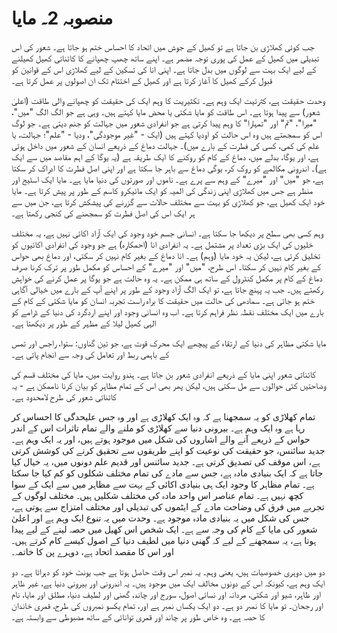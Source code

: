# منصوبہ 2۔ مایا

جب کوئی کھلاڑی بن جاتا ہے تو کھیل کے جوش میں اتحاد کا احساس ختم ہو جاتا ہے۔ شعور کی اس تبدیلی میں کھیل کے عمل کی پوری توجہ مضمر ہے۔ اپنے ساتھ چھپ چھپانے کا کائناتی کھیل کھیلنے کے لیے ایک بہت سے لوگوں میں بدل جاتا ہے۔ اپنی انا کی تسکین کے لیے کھلاڑی اس کے قوانین کو قبول کرکے کھیل کا آغاز کرتا ہے اور کھیل کے اختتام تک ان اصولوں پر عمل کرتا ہے۔

وحدت حقیقت ہے، کثرتیت ایک وہم ہے۔ تکثیریت کا وہم ایک کی حقیقت کو چھپانے والی طاقت (اعلیٰ شعور) سے پیدا ہوتا ہے۔ اس طاقت کو مایا شکتی یا محض مایا کہتے ہیں۔ وہی ہے جو الگ الگ "میں"، "میرا"، "تم" اور "تمہارا" کا وہم پیدا کرتی ہے جو انفرادی شعور میں جہالت کو جنم دیتی ہے۔ جو لوگ اس کو سمجھتے ہیں وہ اس حالت کو اودیا کہتے ہیں (ایک - "غیر موجودگی"، ودیا - "علم"؛ جہالت، یا علم کی کمی، کسی کی فطرت کے بارے میں)۔ جہالت دماغ کے ذریعے انسان کے شعور میں داخل ہوتی ہے، اور یوگا، بدلے میں، دماغ کے کام کو روکنے کا ایک طریقہ ہے (یہ یوگا کے اہم مقاصد میں سے ایک ہے)۔ اندرونی مکالمے کو روک کر، یوگی دماغ سے باہر جا سکتا ہے اور اپنی اصل فطرت کا ادراک کر سکتا ہے، جو "میں" اور "میرے" کے وہم سے پرے ہے۔ ناموں اور صورتوں کی دنیا مایا ہے۔ مایا ایک اسٹیج اور منظر ہے جس میں کھلاڑی اپنی زندگی کی المیہ کو ایک مائیکرو کاسم کے طور پر پیش کرتا ہے۔ مایا خود ایک کھیل ہے، جو کھلاڑی کو بہت سے مختلف حالات سے گزرنے کی پیشکش کرتا ہے، جن میں سے ہر ایک اس کی اصل فطرت کو سمجھنے کی کنجی رکھتا ہے۔

وہم کسی بھی سطح پر دیکھا جا سکتا ہے۔ انسانی جسم خود وجود کی ایک آزاد اکائی نہیں ہے، یہ مختلف خلیوں کی ایک بڑی تعداد پر مشتمل ہے۔ یہ انفرادی انا (احمکارہ) ہے جو وجود کی انفرادی اکائیوں کو تخلیق کرتی ہے، لیکن یہ خود مایا (وہم) ہے۔ انا دماغ کے بغیر کام نہیں کر سکتی، اور دماغ بھی حواس کے بغیر کام نہیں کر سکتا۔ اس طرح، "میں" اور "میرے" کے احساس کو مکمل طور پر ترک کرنا صرف دماغ کے کام پر مکمل کنٹرول کے ساتھ ہی ممکن ہے۔ یہ وہ حالت ہے جو یوگا پر عمل کرنے کی خواہش رکھتے ہیں۔ جب یہ پہنچ جاتا ہے، تو ایک الگ آزاد وجود کے طور پر اپنے آپ کے بارے میں خیالی آگاہی ختم ہو جاتی ہے۔ سمادھی کی حالت میں حقیقت کا براہ راست تجربہ انسان کو مایا شکتی کے کام کے بارے میں ایک مختلف نقطہ نظر فراہم کرتا ہے۔ اب وہ انسانی وجود اور اپنے اردگرد کی دنیا کے ڈرامے کو الہی کھیل لیلا کے مظہر کے طور پر دیکھتا ہے۔

مایا شکتی مظاہر کی دنیا کے ارتقاء کے پیچھے ایک محرک قوت ہے، جو تین گناوں: ستوا، راجس اور تمس کے باہمی ربط اور تعامل کی وجہ سے انجام پاتی ہے۔

کائناتی شعور اپنی مایا کے ذریعے انفرادی شعور بن جاتا ہے۔ ہندو روایت میں، مایا کی مختلف قسم کی وضاحتیں کئی حوالوں سے مل سکتی ہیں، لیکن پھر بھی اس کے تمام مظاہر کو بیان کرنا ناممکن ہے - یہ کائناتی شعور کی طرح لامحدود ہے۔

تمام کھلاڑی کو یہ سمجھنا ہے کہ وہ ایک کھلاڑی ہے اور وہ جس علیحدگی کا احساس کر رہا ہے وہ ایک وہم ہے۔ بیرونی دنیا سے کھلاڑی کو ملنے والے تمام تاثرات اس کے اندر حواس کے ذریعے آنے والے اشاروں کی شکل میں موجود ہوتے ہیں، اور یہ ایک وہم ہے۔ جدید سائنس، جو حقیقت کی نوعیت کو اپنے طریقوں سے تحقیق کرنے کی کوشش کرتی ہے، اس موقف کی تصدیق کرتی ہے۔ جدید سائنس اور قدیم علم دونوں میں، یہ خیال کیا جاتا ہے کہ ایک بنیادی مادہ ہے، جس سے مادے کی تمام مختلف شکلوں کو کم کیا جا سکتا ہے۔ تمام مظاہر کا وجود ایک ہی بنیادی اکائی کے بہت سے مظاہر میں سے ایک کے سوا کچھ نہیں ہے۔ تمام عناصر اس واحد مادہ کی مختلف شکلیں ہیں۔ مختلف لوگوں کے تجربے میں فرق کی وضاحت مادے کے ایٹموں کی تبدیلی اور مختلف امتزاج سے ہوتی ہے، جس کی شکل میں یہ بنیادی مادہ موجود ہے۔ وحدت میں یہ تنوع ایک وہم ہے اور اعلیٰ شعور کی مایا کے کام کی وجہ سے ہے۔ ایک شخص اس کھیل میں حصہ لینے کے لیے پیدا ہوتا ہے، یہ سمجھنے کے لیے کہ گھنی دنیا میں لطیف دنیا کے اصول کیسے کام کرتے ہیں۔ اور اس کا مقصد اتحاد ہے، دوہرے پن کا خاتمہ۔

دو میں دوہری خصوصیات ہیں، یعنی وہم۔ یہ نمبر اس وقت حاصل ہوتا ہے جب یونٹ خود کو دہراتا ہے۔ دو ایک وہم ہے، کیونکہ اس کے دونوں مخالف ایک میں موجود ہیں۔ یہ اندرونی اور بیرونی دنیا ہے، غیر ظاہر اور ظاہر، شیو اور شکتی، مردانہ اور نسائی اصول، سورج اور چاند، گھنی اور لطیف دنیا، مطلق اور مایا، نام اور رجحان۔ تو مایا کا نمبر دو ہے۔ دو ایک یکساں نمبر ہے اور، تمام یکسو نمبروں کی طرح، قمری خاندان کا حصہ ہے۔ وہ خاص طور پر چاند اور قمری توانائی کے ساتھ مضبوطی سے وابستہ ہے۔
